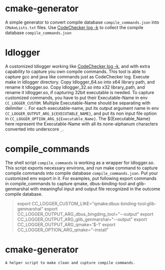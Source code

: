 # cmake-generator
A simple generator to convert compile database `compile_commands.json` into `CMakeLists.txt` files.
Use [CodeChecker log -k](https://github.com/Ericsson/codechecker.git) to collect the compile database `compile_commands.json`

# ldlogger
  A customized ldlogger working like [CodeChecker log -k](https://github.com/Ericsson/codechecker.git), and with extra capability to capture you own compile commands. 
  This tool is able to capture gcc and java like commands just as CodeChecker log.
  Execute make in ldlogger directory.
  Copy ldlogger_64.so into x64 library path, and rename it ldlogger.so.
  Copy ldlogger_32.so into x32 library_path, and rename it ldlogger.so, if capturing 32bit executable is needed.
  To capture customized commands, you have to put their Executable-Name in env `CC_LOGGER_CUSTOM`. Multiple Executable-Name should be separating with delimiter `:`.
  For each executable-name, put its output argument name in env `CC_LOGGER_OUTPUT_ARG_${EXECUTABLE_NAME}`, and put its non input file option in `CC_LOGGER_OPTION_ARG_${Executable_Name}`. The ${Executable_Name} here represent the Executable-Name with all its none-alphanum characters converted into underscore `_`.

# compile_commands
  The shell script `compile_commands` is working as a wrapper for ldlogger.so.
  This script exports necessary environs, and run make command to capture compile commands into compile database `compile_commands.json`. Put your customized env export in it.
  For examples, put following export commands in compile_commands to capture qmake, dbus-binding-tool and glib-genmarshal with meaningful input and output file recognized in the outcome compile database.

> export CC_LOGGER_CUSTOM_LIKE="qmake:dbus-binding-tool:glib-genmarshal"
> export CC_LOGGER_OUTPUT_ARG_dbus_bingding_tool="--output"
> export CC_LOGGER_OUTPUT_ARG_glib_genmarshal="--output"
> export CC_LOGGER_OUTPUT_ARG_qmake='$-1'
> export CC_LOGGER_OPTION_ARG_qmake="-install"

# cmake-generator
    A helper script to make clean and cupture compile commands.